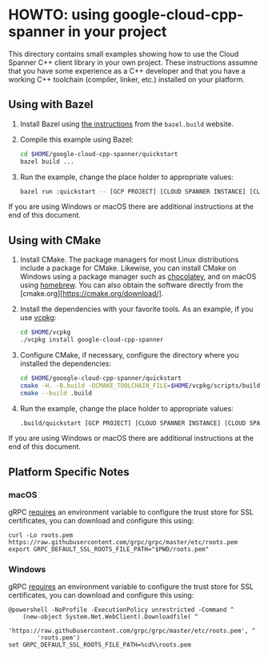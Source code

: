 # HOWTO: using google-cloud-cpp-spanner in your project

This directory contains small examples showing how to use the Cloud Spanner C++ client library in your own project.
These instructions assumne that you have some experience as a C++ developer and that you have a working C++ toolchain
(compiler, linker, etc.) installed on your platform.

## Using with Bazel

1. Install Bazel using [the instructions][bazel-install] from the `bazel.build` website.

2. Compile this example using Bazel:

   ```bash
   cd $HOME/google-cloud-cpp-spanner/quickstart
   bazel build ...
   ```

3. Run the example, change the place holder to appropriate values:

   ```bash
   bazel run :quickstart -- [GCP PROJECT] [CLOUD SPANNER INSTANCE] [CLOUD SPANNER DATABASE]
   ```

If you are using Windows or macOS there are additional instructions at the end of this document.

## Using with CMake

1. Install CMake. The package managers for most Linux distributions include a package for CMake.
   Likewise, you can install CMake on Windows using a package manager such as
   [chocolatey][choco-cmake-link], and on macOS using [homebrew][homebrew-cmake-link]. You can also obtain the software
   directly from the [cmake.org][https://cmake.org/download/].

2. Install the dependencies with your favorite tools. As an example, if you use
   [vcpkg](https://github.com/Microsoft/vcpkg.git):

   ```bash
   cd $HOME/vcpkg
   ./vcpkg install google-cloud-cpp-spanner
   ```

3. Configure CMake, if necessary, configure the directory where you installed the dependencies:

   ```bash
   cd $HOME/gooogle-cloud-cpp-spanner/quickstart
   cmake -H. -B.build -DCMAKE_TOOLCHAIN_FILE=$HOME/vcpkg/scripts/buildsystems/vcpkg.cmake
   cmake --build .build
   ```

4. Run the example, change the place holder to appropriate values:

   ```bash
   .build/quickstart [GCP PROJECT] [CLOUD SPANNER INSTANCE] [CLOUD SPANNER DATABASE]
   ```

If you are using Windows or macOS there are additional instructions at the end of this document.

## Platform Specific Notes

### macOS

gRPC [requires][grpc-roots-pem-bug] an environment variable to configure the trust store for SSL certificates, you
can download and configure this using:

```console
curl -Lo roots.pem https://raw.githubusercontent.com/grpc/grpc/master/etc/roots.pem
export GRPC_DEFAULT_SSL_ROOTS_FILE_PATH="$PWD/roots.pem"
```

### Windows

gRPC [requires][grpc-roots-pem-bug] an environment variable to configure the trust store for SSL certificates, you
can download and configure this using:

```console
@powershell -NoProfile -ExecutionPolicy unrestricted -Command ^
    (new-object System.Net.WebClient).Downloadfile( ^
        'https://raw.githubusercontent.com/grpc/grpc/master/etc/roots.pem', ^
        'roots.pem')
set GRPC_DEFAULT_SSL_ROOTS_FILE_PATH=%cd%\roots.pem
```

[bazel-install]: https://docs.bazel.build/versions/master/install.html
[spanner-quickstart-link]: https://cloud.google.com/spanner/docs/quickstart-console
[grpc-roots-pem-bug]: https://github.com/grpc/grpc/issues/16571
[choco-cmake-link]: https://chocolatey.org/packages/cmake
[homebrew-cmake-link]: https://formulae.brew.sh/formula/cmake
[cmake-download-link]: https://cmake.org/download/
